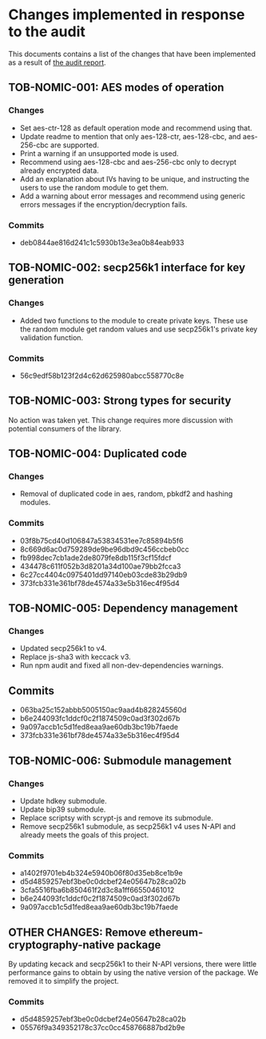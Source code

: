 # Changes implemented in response to the audit

This documents contains a list of the changes that have been implemented as a result of [the audit report](./Trail_of_Bits_audit_report.pdf).

## TOB-NOMIC-001: AES modes of operation

### Changes
* Set aes-ctr-128 as default operation mode and recommend using that.
* Update readme to mention that only aes-128-ctr, aes-128-cbc, and aes-256-cbc are supported.
* Print a warning if an unsupported mode is used.
* Recommend using aes-128-cbc and aes-256-cbc only to decrypt already encrypted data.
* Add an explanation about IVs having to be unique, and instructing the users to use the random module to get them.
* Add a warning about error messages and recommend using generic errors messages if the encryption/decryption fails.

### Commits
* deb0844ae816d241c1c5930b13e3ea0b84eab933


## TOB-NOMIC-002: secp256k1 interface for key generation

### Changes
* Added two functions to the module to create private keys. These use the random module get random values and use secp256k1's private key validation function.

### Commits
* 56c9edf58b123f2d4c62d625980abcc558770c8e


## TOB-NOMIC-003: Strong types for security

No action was taken yet. This change requires more discussion with potential consumers of the library.


## TOB-NOMIC-004: Duplicated code

### Changes
* Removal of duplicated code in aes, random, pbkdf2 and hashing modules.

### Commits
* 03f8b75cd40d106847a53834531ee7c85894b5f6
* 8c669d6ac0d759289de9be96dbd9c456ccbeb0cc
* fb998dec7cb1ade2de8079fe8db115f3cf15fdcf
* 434478c611f052b3d8201a34d100ae79bb2fcca3
* 6c27cc4404c0975401dd97140eb03cde83b29db9
* 373fcb331e361bf78de4574a33e5b316ec4f95d4


## TOB-NOMIC-005: Dependency management

### Changes
* Updated secp256k1 to v4.
* Replace js-sha3 with keccack v3.
* Run npm audit and fixed all non-dev-dependencies warnings.

## Commits
* 063ba25c152abbb5005150ac9aad4b828245560d
* b6e244093fc1ddcf0c2f1874509c0ad3f302d67b
* 9a097accb1c5d1fed8eaa9ae60db3bc19b7faede
* 373fcb331e361bf78de4574a33e5b316ec4f95d4


## TOB-NOMIC-006: Submodule management

### Changes
* Update hdkey submodule.
* Update bip39 submodule.
* Replace scriptsy with scrypt-js and remove its submodule.
* Remove secp256k1 submodule, as secp256k1 v4 uses N-API and already meets the goals of this project.

### Commits
* a1402f9701eb4b324e5940b06f80d35eb8ce1b9e
* d5d4859257ebf3be0c0dcbef24e05647b28ca02b
* 3cfa5516fba6b850461f2d3c8a1ff66550461012
* b6e244093fc1ddcf0c2f1874509c0ad3f302d67b
* 9a097accb1c5d1fed8eaa9ae60db3bc19b7faede

## OTHER CHANGES: Remove ethereum-cryptography-native package

By updating kecack and secp256k1 to their N-API versions, there were little performance gains to obtain by using the native version of the package. We removed it to simplify the project.

### Commits
* d5d4859257ebf3be0c0dcbef24e05647b28ca02b
* 05576f9a349352178c37cc0cc458766887bd2b9e
